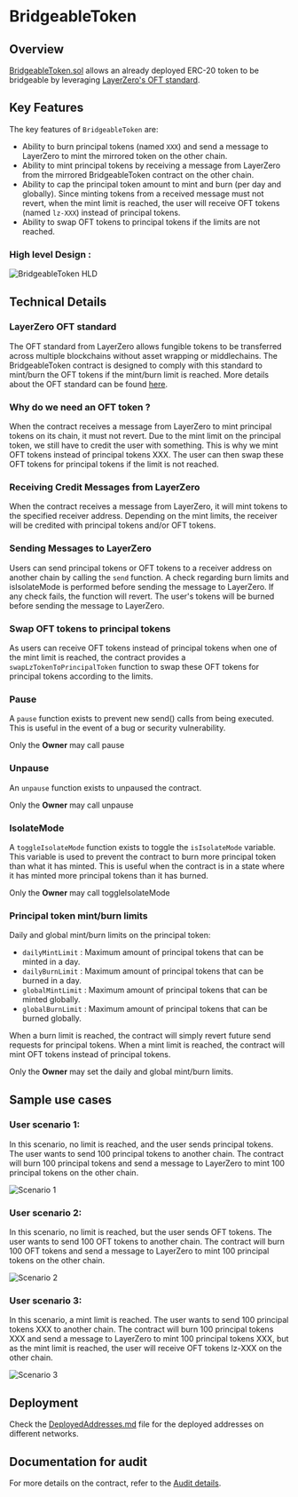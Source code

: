 # BridgeableToken

## Overview

[BridgeableToken.sol](contracts/BridgeableToken.sol) allows an already deployed ERC-20 token to be bridgeable by leveraging [LayerZero's OFT standard](https://docs.layerzero.network/v2/home/protocol/contract-standards#oft).

## Key Features

The key features of `BridgeableToken` are:

- Ability to burn principal tokens (named `XXX`) and send a message to LayerZero to mint the mirrored token on the other chain.
- Ability to mint principal tokens by receiving a message from LayerZero from the mirrored BridgeableToken contract on the other chain.
- Ability to cap the principal token amount to mint and burn (per day and globally). Since minting tokens from a received message must not revert, when the mint limit is reached, the user will receive OFT tokens (named `lz-XXX`) instead of principal tokens.
- Ability to swap OFT tokens to principal tokens if the limits are not reached.

### High level Design :

![BridgeableToken HLD](./assets/bridgeableToken-HLD.png)

## Technical Details

### LayerZero OFT standard

The OFT standard from LayerZero allows fungible tokens to be transferred across multiple blockchains without asset wrapping or middlechains. The BridgeableToken contract is designed to comply with this standard to mint/burn the OFT tokens if the mint/burn limit is reached. More details about the OFT standard can be found [here](https://docs.layerzero.network/v2/home/protocol/contract-standards#oft).

### Why do we need an OFT token ?

When the contract receives a message from LayerZero to mint principal tokens on its chain, it must not revert. Due to the mint limit on the principal token, we still have to credit the user with something. This is why we mint OFT tokens instead of principal tokens XXX. The user can then swap these OFT tokens for principal tokens if the limit is not reached.

### Receiving Credit Messages from LayerZero

When the contract receives a message from LayerZero, it will mint tokens to the specified receiver address. Depending on the mint limits, the receiver will be credited with principal tokens and/or OFT tokens.

### Sending Messages to LayerZero

Users can send principal tokens or OFT tokens to a receiver address on another chain by calling the `send` function. A check regarding burn limits and isIsolateMode is performed before sending the message to LayerZero. If any check fails, the function will revert. The user's tokens will be burned before sending the message to LayerZero.

### Swap OFT tokens to principal tokens

As users can receive OFT tokens instead of principal tokens when one of the mint limit is reached, the contract provides a `swapLzTokenToPrincipalToken` function to swap these OFT tokens for principal tokens according to the limits.

### Pause

A `pause` function exists to prevent new send() calls from being executed. This is useful in the event of a bug or security vulnerability.

Only the **Owner** may call pause

### Unpause

An `unpause` function exists to unpaused the contract.

Only the **Owner** may call unpause

### IsolateMode

A `toggleIsolateMode` function exists to toggle the `isIsolateMode` variable.
This variable is used to prevent the contract to burn more principal token than what it has minted. This is useful when the contract is in a state where it has minted more principal tokens than it has burned.

Only the **Owner** may call toggleIsolateMode

### Principal token mint/burn limits

Daily and global mint/burn limits on the principal token:

- `dailyMintLimit` : Maximum amount of principal tokens that can be minted in a day.
- `dailyBurnLimit` : Maximum amount of principal tokens that can be burned in a day.
- `globalMintLimit` : Maximum amount of principal tokens that can be minted globally.
- `globalBurnLimit` : Maximum amount of principal tokens that can be burned globally.

When a burn limit is reached, the contract will simply revert future send requests for principal tokens. When a mint limit is reached, the contract will mint OFT tokens instead of principal tokens.

Only the **Owner** may set the daily and global mint/burn limits.

## Sample use cases

### User scenario 1:

In this scenario, no limit is reached, and the user sends principal tokens. The user wants to send 100 principal tokens to another chain. The contract will burn 100 principal tokens and send a message to LayerZero to mint 100 principal tokens on the other chain.

![Scenario 1](./assets/scenario-1.png)

### User scenario 2:

In this scenario, no limit is reached, but the user sends OFT tokens. The user wants to send 100 OFT tokens to another chain. The contract will burn 100 OFT tokens and send a message to LayerZero to mint 100 principal tokens on the other chain.

![Scenario 2](./assets/scenario-2.png)

### User scenario 3:

In this scenario, a mint limit is reached. The user wants to send 100 principal tokens XXX to another chain. The contract will burn 100 principal tokens XXX and send a message to LayerZero to mint 100 principal tokens XXX, but as the mint limit is reached, the user will receive OFT tokens lz-XXX on the other chain.

![Scenario 3](./assets/scenario-3.png)

## Deployment

Check the [DeployedAddresses.md](./DeployedAddresses.md) file for the deployed addresses on different networks.

## Documentation for audit

For more details on the contract, refer to the [Audit details](./AuditDetails.md).
